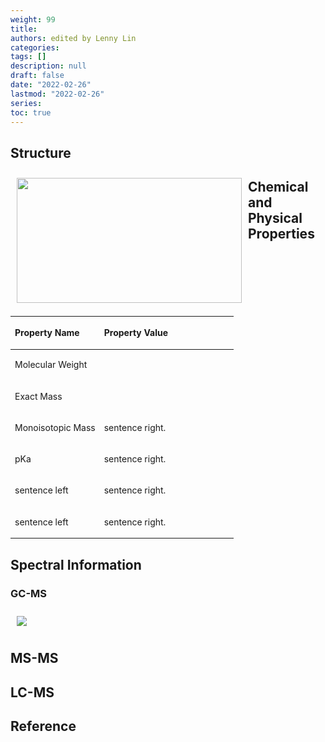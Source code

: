 ```yaml
---
weight: 99
title: 
authors: edited by Lenny Lin
categories: 
tags: []
description: null
draft: false
date: "2022-02-26"
lastmod: "2022-02-26"
series: 
toc: true
---
```


<!--more-->

## Structure
<div class = "row">
<img width ="360" height= "200" src = "/docs/images/" style ="float: left" HSPACE="10" VSPACE="10"/>
</div>

## Chemical and Physical Properties

<table style="width:100%; font-size: 100%">
<caption style="text-align:left", align = "top"><b></b></caption>
<colgroup><col style="width: 40%" /><col style="width: 60%" />
</colgroup>
<thead>
  <tr VALIGN=TOP style="text-align:left"  class="header">
    <th><p>Property Name</p></th>
    <th><p>Property Value</p></th>
  </tr>
</thead>
<tbody VALIGN=TOP>
  <tr class="odd">
    <td><p>Molecular Weight
    </p></td>
    <td><p>
    </p></td>
  </tr>
  <tr class="even">
    <td><p>Exact Mass
    </p></td>
    <td><p>
    </p></td>
  </tr>
  <tr class="odd">
    <td><p>Monoisotopic Mass
    </p></td>
    <td><p>sentence right.
    </p></td>
  </tr>
  <tr class="even">
    <td><p>pKa
    </p></td>
    <td><p> sentence right.
    </p></td>
  </tr>
  <tr class="odd">
    <td><p>sentence left
    </p></td>
    <td><p>sentence right.
    </p></td>
  </tr>
  <tr class="even">
    <td><p>sentence left
    </p></td>
    <td><p> sentence right.
    </p></td>
  </tr>
</tbody>
</table>


## Spectral Information

### GC-MS

<div class = "row">
  <div class= "column_right" style="width:360px;">
  <img src = "/docs/images/" HSPACE="10" VSPACE="10"/>  
</div>
  
</div>  

## MS-MS

## LC-MS

## Reference
<a href = "" target="_blank" rel="noopener noreferrer">  </a>
